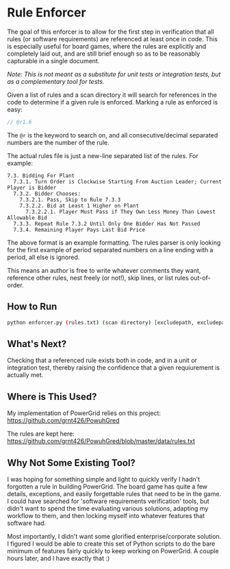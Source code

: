 Rule Enforcer
=============

The goal of this enforcer is to allow for the first step in verification that all
rules (or software requirements) are referenced at least once in code. This is 
especially useful for board games, where the rules are explicitly and completely
laid out, and are still brief enough so as to be reasonably capturable
in a single document.

_Note: This is not meant as a substitute for unit tests or integration tests, but
as a complementary tool for tests._

Given a list of rules and a scan directory it will search for references in the code
to determine if a given rule is enforced. Marking a rule as enforced is easy:

```java
// @r1.6
```

The `@r` is the keyword to search on, and all consecutive/decimal separated numbers
are the number of the rule.

The actual rules file is just a new-line separated list of the rules. For example:

```text
7.3. Bidding For Plant
  7.3.1. Turn Order is Clockwise Starting From Auction Leader; Current Player is Bidder
  7.3.2. Bidder Chooses:
    7.3.2.1. Pass, Skip to Rule 7.3.3
    7.3.2.2. Bid at Least 1 Higher on Plant
      7.3.2.2.1. Player Must Pass if They Own Less Money Than Lowest Allowable Bid
  7.3.3. Repeat Rule 7.3.2 Until Only One Bidder Has Not Passed
  7.3.4. Remaining Player Pays Last Bid Price
```

The above format is an example formatting. The rules parser is only looking for the first
example of period separated numbers on a line ending with a period, all else is ignored.

This means an author is free to write whatever comments they want, reference other rules,
nest freely (or not!), skip lines, or list rules out-of-order.

How to Run
----------

```bash
python enforcer.py (rules.txt) (scan directory) [excludepath, excludepath2, ...]
```

What's Next?
-----------

Checking that a referenced rule exists both in code, and in a unit or
integration test, thereby raising the confidence that a given requiurement
is actually met.

Where is This Used?
--------------------

My implementation of PowerGrid relies on this project: https://github.com/grnt426/PowuhGred

The rules are kept here:  https://github.com/grnt426/PowuhGred/blob/master/data/rules.txt

Why Not Some Existing Tool?
-------------------------------------
I was hoping for something simple and light to quickly verify I hadn't forgotten a rule in
building PowerGrid. The board game has quite a few details, exceptions, and
easily forgettable rules that need to be in the game. I could have searched for
'software requirements verification' tools, but didn't want to spend the time evaluating
various solutions, adapting my workflow to them, and then locking myself into whatever
features that software had.

Most importantly, I didn't want some glorified enterprise/corporate solution. I figured I
would be able to create this set of Python scripts to do the bare minimum
of features fairly quickly to keep working on PowerGrid. A couple hours later, and
I have exactly that :)